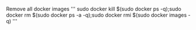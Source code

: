 
Remove all docker images
'''
sudo docker kill $(sudo docker ps -q);sudo docker rm $(sudo docker ps -a -q);sudo docker rmi $(sudo docker images -q)
'''

